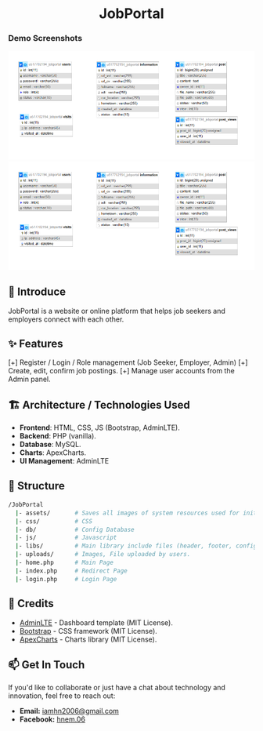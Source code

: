 <h1 align="center">JobPortal</h1>

### Demo Screenshots
![Page 1](https://raw.githubusercontent.com/hnem06/Job-Portal/main/assets/image.png)
![Page 2](https://github.com/hnem06/Job-Portal/blob/main/assets/sql.png)


## 📖 Introduce
JobPortal is a website or online platform that helps job seekers and employers connect with each other.

## ✨ Features
[+] Register / Login / Role management (Job Seeker, Employer, Admin)
[+] Create, edit, confirm job postings.
[+] Manage user accounts from the Admin panel.

## 🏗️ Architecture / Technologies Used
- **Frontend**: HTML, CSS, JS (Bootstrap, AdminLTE).
- **Backend**: PHP (vanilla).
- **Database**: MySQL.
- **Charts**: ApexCharts.
- **UI Management**: AdminLTE

## 📂 Structure
```bash
/JobPortal
  |- assets/       # Saves all images of system resources used for initialization
  |- css/          # CSS
  |- db/           # Config Database
  |- js/           # Javascript
  |- libs/         # Main library include files (header, footer, config, UI)...
  |- uploads/      # Images, File uploaded by users.
  |- home.php      # Main Page
  |- index.php     # Redirect Page
  |- login.php     # Login Page
```

## 📌 Credits
- [AdminLTE](https://adminlte.io/) - Dashboard template (MIT License).  
- [Bootstrap](https://getbootstrap.com/) - CSS framework (MIT License).  
- [ApexCharts](https://apexcharts.com/) - Charts library (MIT License).  

## 📫 Get In Touch
If you'd like to collaborate or just have a chat about technology and innovation, feel free to reach out:
- **Email:** [iamhn2006@gmail.com](mailto:iamhn2006@gmail.com)
- **Facebook:** [hnem.06](https://facebook.com/hnem.06)
